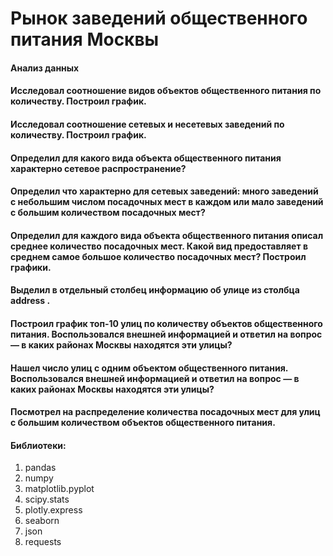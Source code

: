 # Рынок заведений общественного питания Москвы
#### Анализ данных
#### Исследовал соотношение видов объектов общественного питания по количеству. Построил график.
#### Исследовал соотношение сетевых и несетевых заведений по количеству. Построил график.
#### Определил для какого вида объекта общественного питания характерно сетевое распространение?
#### Определил что характерно для сетевых заведений: много заведений с небольшим числом посадочных мест в каждом или мало заведений с большим количеством посадочных мест?
#### Определил для каждого вида объекта общественного питания описал среднее количество посадочных мест. Какой вид предоставляет в среднем самое большое количество посадочных мест? Построил графики.
#### Выделил в отдельный столбец информацию об улице из столбца address .
#### Построил график топ-10 улиц по количеству объектов общественного питания. Воспользовался внешней информацией и ответил на вопрос — в каких районах Москвы находятся эти улицы?
#### Нашел число улиц с одним объектом общественного питания. Воспользовался внешней информацией и ответил на вопрос — в каких районах Москвы находятся эти улицы?
#### Посмотрел на распределение количества посадочных мест для улиц с большим количеством объектов общественного питания.
#### Библиотеки:
1. pandas
2. numpy
3. matplotlib.pyplot
4. scipy.stats
5. plotly.express
6. seaborn
7. json
8. requests
